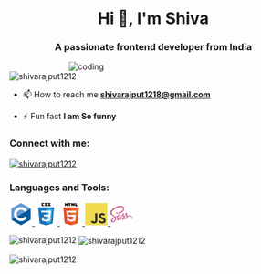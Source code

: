 
<h1 align="center">Hi 👋, I'm Shiva</h1>
<h3 align="center">A passionate frontend developer from India</h3>
<img align="right" alt="coding" width="400" src="https://camo.githubusercontent.com/8bf6f6d78abc81fcf9c49f10649423e73ea44bc248e83aaae8759d401c829a84/68747470733a2f2f70687973696373677572756b756c2e66696c65732e776f726470726573732e636f6d2f323031392f30322f6368617261637465722d312e676966">

<p align="left"> <img src="https://komarev.com/ghpvc/?username=shivarajput1212&label=Profile%20views&color=0e75b6&style=flat" alt="shivarajput1212" /> </p>

- 📫 How to reach me **shivarajput1218@gmail.com**

- ⚡ Fun fact **I am So funny**

<h3 align="left">Connect with me:</h3>
<p align="left">
<a href="https://linkedin.com/in/shivarajput1212" target="blank"><img align="center" src="https://raw.githubusercontent.com/rahuldkjain/github-profile-readme-generator/master/src/images/icons/Social/linked-in-alt.svg" alt="shivarajput1212" height="30" width="40" /></a>
</p>

<h3 align="left">Languages and Tools:</h3>
<p align="left"> <a href="https://www.cprogramming.com/" target="_blank" rel="noreferrer"> <img src="https://raw.githubusercontent.com/devicons/devicon/master/icons/c/c-original.svg" alt="c" width="40" height="40"/> </a> <a href="https://www.w3schools.com/css/" target="_blank" rel="noreferrer"> <img src="https://raw.githubusercontent.com/devicons/devicon/master/icons/css3/css3-original-wordmark.svg" alt="css3" width="40" height="40"/> </a> <a href="https://www.w3.org/html/" target="_blank" rel="noreferrer"> <img src="https://raw.githubusercontent.com/devicons/devicon/master/icons/html5/html5-original-wordmark.svg" alt="html5" width="40" height="40"/> </a> <a href="https://developer.mozilla.org/en-US/docs/Web/JavaScript" target="_blank" rel="noreferrer"> <img src="https://raw.githubusercontent.com/devicons/devicon/master/icons/javascript/javascript-original.svg" alt="javascript" width="40" height="40"/> </a> <a href="https://sass-lang.com" target="_blank" rel="noreferrer"> <img src="https://raw.githubusercontent.com/devicons/devicon/master/icons/sass/sass-original.svg" alt="sass" width="40" height="40"/> </a> </p>

<p><img align="left" src="https://github-readme-stats.vercel.app/api/top-langs?username=shivarajput1212&show_icons=true&locale=en&layout=compact" alt="shivarajput1212" /></p>

<p>&nbsp;<img align="center" src="https://github-readme-stats.vercel.app/api?username=shivarajput1212&show_icons=true&locale=en" alt="shivarajput1212" /></p>

<p><img align="center" src="https://github-readme-streak-stats.herokuapp.com/?user=shivarajput1212&" alt="shivarajput1212" /></p>
